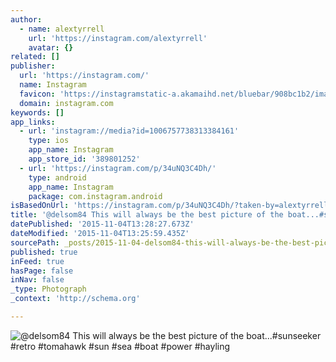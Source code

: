 ```yaml
---
author:
  - name: alextyrrell
    url: 'https://instagram.com/alextyrrell'
    avatar: {}
related: []
publisher:
  url: 'https://instagram.com/'
  name: Instagram
  favicon: 'https://instagramstatic-a.akamaihd.net/bluebar/908bc1b2/images/ico/favicon.ico'
  domain: instagram.com
keywords: []
app_links:
  - url: 'instagram://media?id=1006757738313384161'
    type: ios
    app_name: Instagram
    app_store_id: '389801252'
  - url: 'https://instagram.com/p/34uNQ3C4Dh/'
    type: android
    app_name: Instagram
    package: com.instagram.android
isBasedOnUrl: 'https://instagram.com/p/34uNQ3C4Dh/?taken-by=alextyrrell'
title: '@delsom84 This will always be the best picture of the boat...#sunseeker #retro #tomahawk #sun #sea #boat #power #hayling'
datePublished: '2015-11-04T13:28:27.673Z'
dateModified: '2015-11-04T13:25:59.435Z'
sourcePath: _posts/2015-11-04-delsom84-this-will-always-be-the-best-picture-of-the-boat.md
published: true
inFeed: true
hasPage: false
inNav: false
_type: Photograph
_context: 'http://schema.org'

---
```

![&commat;delsom84 This will always be the best picture of the boat&period;&period;&period;&num;sunseeker &num;retro &num;tomahawk &num;sun &num;sea &num;boat &num;power &num;hayling](https://scontent.cdninstagram.com/hphotos-xat1/t51.2885-15/e15/11351963_110295929307369_122273825_n.jpg)